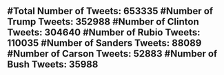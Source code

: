 #Total Number of Tweets: 653335 
#Number of Trump Tweets: 352988
#Number of Clinton Tweets: 304640
#Number of Rubio Tweets: 110035
#Number of Sanders Tweets: 88089
#Number of Carson Tweets: 52883
#Number of Bush Tweets: 35988
---
